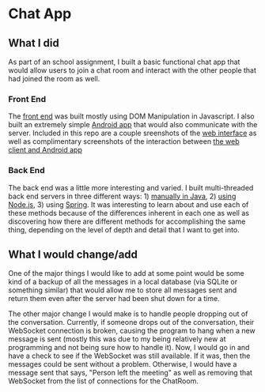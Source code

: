# Chat App

## What I did
As part of an school assignment, I built a basic functional chat app that would allow users to join a chat room and interact with the other people that had joined the room as well.  

### Front End
The [front end](web_front_end) was built mostly using DOM Manipulation in Javascript.  I also built an extremely simple [Android app](android_app) that would also communicate with the server.  Included in this repo are a couple sreenshots of the [web interface](screenshots/web) as well as complimentary screenshots of the interaction between [the web client and Android app](screenshots/android)

### Back End
The back end was a little more interesting and varied.  I built multi-threaded back end servers in three different ways: 1) [manually in Java](my_server), 2) [using Node.js](node_server), 3) using [Spring](spring_server).  It was interesting to learn about and use each of these methods because of the differences inherent in each one as well as discovering how there are different methods for accomplishing the same thing, depending on the level of depth and detail that I want to get into.


## What I would change/add

One of the major things I would like to add at some point would be some kind of a backup of all the messages in a local database (via SQLite or something similar) that would allow me to store all messages sent and return them even after the server had been shut down for a time.
<p>
The other major change I would make is to handle people dropping out of the conversation.  Currently, if someone drops out of the conversation, their WebSocket connection is broken, causing the program to hang when a new message is sent (mostly this was due to my being relatively new at programming and not being sure how to handle it).  Now, I would go in and have a check to see if the WebSocket was still available.  If it was, then the messages could be sent without a problem.  Otherwise, I would have a message sent that says, "Person left the meeting" as well as removing that WebSocket from the list of connections for the ChatRoom.